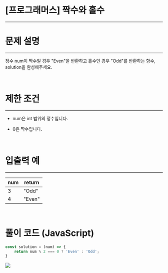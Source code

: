 # [프로그래머스] 짝수와 홀수
---
# 문제 설명
---
정수 num이 짝수일 경우 "Even"을 반환하고 홀수인 경우 "Odd"를 반환하는 함수, solution을 완성해주세요.

<br>

# 제한 조건
---
+ num은 int 범위의 정수입니다.

+ 0은 짝수입니다.

<br>

# 입출력 예
---
|num|return|
|---|---|
|3|"Odd"|
|4|"Even"|

<br>

# 풀이 코드 (JavaScript)
```js
const solution = (num) => {
    return num % 2 === 0 ? 'Even' : 'Odd';
}
```
![](https://velog.velcdn.com/images/reyang/post/99042652-a9a2-4a26-a2e7-fcf9859c5f55/image.png)

